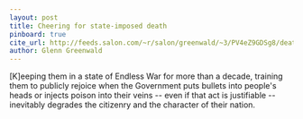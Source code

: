 ```yaml
---
layout: post
title: Cheering for state-imposed death
pinboard: true
cite_url: http://feeds.salon.com/~r/salon/greenwald/~3/PV4eZ9GDSg8/death
author: Glenn Greenwald
---
```

[K]eeping them in a state of Endless War for more than a decade, training them to publicly rejoice when the Government puts bullets into people's heads or injects poison into their veins -- even if that act is justifiable -- inevitably degrades the citizenry and the character of their nation.  

